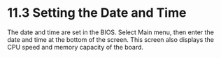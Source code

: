 # 11.3 Setting the Date and Time

The date and time are set in the BIOS. Select Main menu, then enter the date and time at the bottom of the screen. This screen also displays the CPU speed and memory capacity of the board.

